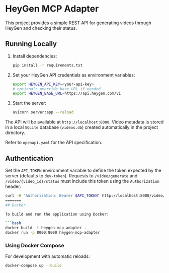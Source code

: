 # HeyGen MCP Adapter

This project provides a simple REST API for generating videos through HeyGen and checking their status.

## Running Locally

1. Install dependencies:
   ```bash
   pip install -r requirements.txt
   ```

2. Set your HeyGen API credentials as environment variables:
   ```bash
   export HEYGEN_API_KEY=<your-api-key>
   # optional: override base URL if needed
   export HEYGEN_BASE_URL=https://api.heygen.com/v1
   ```

3. Start the server:
   ```bash
   uvicorn server:app --reload
   ```

The API will be available at `http://localhost:8000`.
Video metadata is stored in a local `SQLite` database (`videos.db`) created automatically in the project directory.

Refer to `openapi.yaml` for the API specification.

## Authentication

Set the `API_TOKEN` environment variable to define the token expected by the
server (defaults to `dev-token`). Requests to `/video/generate` and
`/video/{video_id}/status` must include this token using the `Authorization`
header:

```bash
curl -H "Authorization: Bearer $API_TOKEN" http://localhost:8000/video/generate
=======
## Docker

To build and run the application using Docker:

```bash
docker build -t heygen-mcp-adapter .
docker run -p 8000:8000 heygen-mcp-adapter
```

### Using Docker Compose

For development with automatic reloads:

```bash
docker-compose up --build
```
